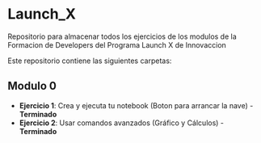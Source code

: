 # Launch_X
Repositorio para almacenar todos los ejercicios de los modulos de la Formacion de Developers del Programa Launch X de Innovaccion

Este repositorio contiene las siguientes carpetas:
## Modulo 0
* **Ejercicio 1**: Crea y ejecuta tu notebook (Boton para arrancar la nave) - **Terminado**
* **Ejercicio 2**: Usar comandos avanzados (Gráfico y Cálculos) - **Terminado**
